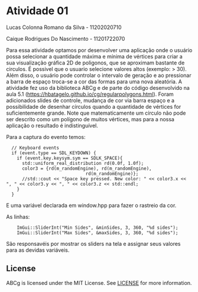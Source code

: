 # Atividade 01 
Lucas Colonna Romano da Silva - 11202020710

Caique Rodrigues Do Nascimento - 11201722070

Para essa atividade optamos por desenvolver uma aplicação onde o usuário possa selecionar a quantidade máxima e mínima de vértices para criar a sua visualização gráfica 2D de poligonos, que se aproximam bastante de circulos. É possivel que o usuario selecione valores altos (exemplo: > 30).  
Além disso, o usuário pode controlar o intervalo de geração e ao pressionar a barra de espaço troca-se a cor das formas para uma nova aleatória. 
A atividade fez uso da biblioteca ABCg e de parte do código desenvolvido na aula 5.1 (https://hbatagelo.github.io/cg/regularpolygons.html). Foram adicionados slides de controle, mudança de cor via barra espaço e a possibilidade de desenhar círculos quando a quantidade de vértices for suficientemente grande. Note que matematicamente um círculo não pode ser descrito como um polígono de muitos vértices, mas para a nossa aplicação o resultado é indistinguível. 

Para a captura do evento temos: 
```void Window::onEvent(SDL_Event const &event) {
  // Keyboard events
  if (event.type == SDL_KEYDOWN) {
    if (event.key.keysym.sym == SDLK_SPACE){
      std::uniform_real_distribution rd(0.0f, 1.0f);
      color3 = {rd(m_randomEngine), rd(m_randomEngine),
                              rd(m_randomEngine)};
      //std::cout << "Space key pressed. New color: " << color3.x << ", " << color3.y << ", " << color3.z << std::endl;
    }
  } 
```
E uma variável declarada em window.hpp para fazer o rastreio da cor. 

As linhas: 
```
    ImGui::SliderInt("Min Sides", &minSides, 3, 360, "%d sides");
    ImGui::SliderInt("Max Sides", &maxSides, 3, 360, "%d sides");
```
São responsavéis por mostrar os sliders na tela e assignar seus valores para as devidas variáveis. 



## License

ABCg is licensed under the MIT License. See [LICENSE](https://github.com/hbatagelo/abcg/blob/main/LICENSE) for more information.
